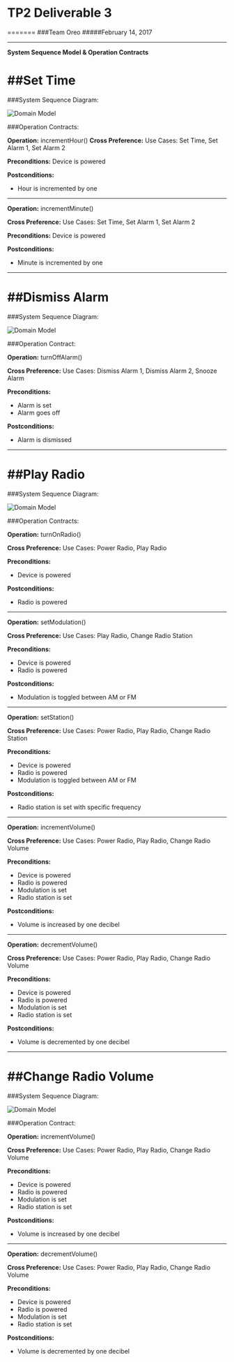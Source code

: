 #  TP2 Deliverable 3
=======
###Team Oreo
#####February 14, 2017

---

**System Sequence Model & Operation Contracts**

##**Set Time**
=======

###System Sequence Diagram:

![Domain Model](/Images/SSD_SetTime.jpg)

###Operation Contracts:

**Operation:** incrementHour()
**Cross Preference:** Use Cases: Set Time, Set Alarm 1, Set Alarm 2

**Preconditions:** Device is powered

**Postconditions:**
* Hour is incremented by one

----

**Operation:** incrementMinute()

**Cross Preference:** Use Cases: Set Time, Set Alarm 1, Set Alarm 2

**Preconditions:** Device is powered

**Postconditions:**
* Minute is incremented by one

---

##**Dismiss Alarm**
=======

###System Sequence Diagram:

![Domain Model](/Images/SSD_DismissAlarm.jpg)


###Operation Contract:

**Operation:** turnOffAlarm()

**Cross Preference:** Use Cases: Dismiss Alarm 1, Dismiss Alarm 2, Snooze Alarm

**Preconditions:**
* Alarm is set
* Alarm goes off

**Postconditions:**
* Alarm is dismissed

---

##**Play Radio**
=======

###System Sequence Diagram:

![Domain Model](/Images/SSD_PlayRadio.jpg)


###Operation Contracts:

**Operation:** turnOnRadio()

**Cross Preference:** Use Cases: Power Radio, Play Radio

**Preconditions:**
* Device is powered

**Postconditions:**
* Radio is powered


---

**Operation:** setModulation()

**Cross Preference:** Use Cases: Play Radio, Change Radio Station

**Preconditions:**
* Device is powered
* Radio is powered

**Postconditions:**
* Modulation is toggled between AM or FM

---


**Operation:** setStation()

**Cross Preference:** Use Cases: Power Radio, Play Radio, Change Radio Station

**Preconditions:**
* Device is powered
* Radio is powered
* Modulation is toggled between AM or FM

**Postconditions:**
* Radio station is set with specific frequency


---

**Operation:** incrementVolume()

**Cross Preference:** Use Cases: Power Radio, Play Radio, Change Radio Volume

**Preconditions:**
* Device is powered
* Radio is powered
* Modulation is set
* Radio station is set

**Postconditions:**
* Volume is increased by one decibel


---

**Operation:** decrementVolume()

**Cross Preference:** Use Cases: Power Radio, Play Radio, Change Radio Volume

**Preconditions:**
* Device is powered
* Radio is powered
* Modulation is set
* Radio station is set

**Postconditions:**
* Volume is decremented by one decibel


---

##**Change Radio Volume**
=======
###System Sequence Diagram:

![Domain Model](/Images/SSD_ChangeRadioVolume.jpg)


###Operation Contract:

**Operation:** incrementVolume()

**Cross Preference:** Use Cases: Power Radio, Play Radio, Change Radio Volume

**Preconditions:**
* Device is powered
* Radio is powered
* Modulation is set
* Radio station is set

**Postconditions:**
* Volume is increased by one decibel


---

**Operation:** decrementVolume()

**Cross Preference:** Use Cases: Power Radio, Play Radio, Change Radio Volume

**Preconditions:**
* Device is powered
* Radio is powered
* Modulation is set
* Radio station is set

**Postconditions:**
* Volume is decremented by one decibel
